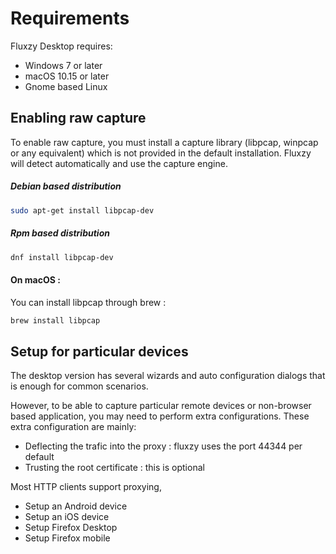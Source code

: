 ﻿# Requirements

Fluxzy Desktop requires: 
 -  Windows 7 or later 
 -  macOS 10.15 or later 
 -  Gnome based Linux

## Enabling raw capture

To enable raw capture, you must install a capture library (libpcap, winpcap or any equivalent) which is not provided in the default installation. Fluxzy will detect automatically and use the capture engine. 

##### Debian based distribution

```bash 
sudo apt-get install libpcap-dev
```

##### Rpm based distribution

```bash 
dnf install libpcap-dev
```

####  On macOS : 

You can install libpcap through brew : 

```bash 
brew install libpcap
```

## Setup for particular devices

The desktop version has several wizards and auto configuration dialogs that is enough for common scenarios. 

However, to be able to capture particular remote devices or non-browser based application, you may need to perform extra configurations. These extra configuration are mainly:

 - Deflecting the trafic into the proxy : fluxzy uses the port 44344 per default
 - Trusting the root certificate : this is optional 

 Most HTTP clients support proxying, 

 - Setup an Android device
 - Setup an iOS device 
 - Setup Firefox Desktop 
 - Setup Firefox mobile 





